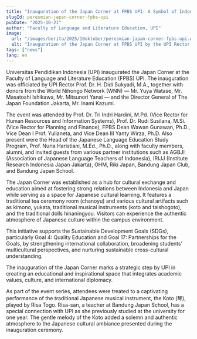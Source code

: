 ```yaml
---
title: "Inauguration of the Japan Corner at FPBS UPI: A Symbol of Indonesia–Japan Cultural Collaboration"
slugId: peresmian-japan-corner-fpbs-upi
pubDate: "2025-10-21"
author: "Faculty of Language and Literature Education, UPI"
image:
  url: "/images/berita/2025/10oktober/peresmian-japan-corner-fpbs-upi.webp"
  alt: "Inauguration of the Japan Corner at FPBS UPI by the UPI Rector with representatives from The Japan Foundation Jakarta and World Nihongo Network"
tags: ["news"]
lang: en
---
```


Universitas Pendidikan Indonesia (UPI) inaugurated the Japan Corner at the Faculty of Language and Literature Education (FPBS) UPI. The inauguration was officiated by UPI Rector Prof. Dr. H. Didi Sukyadi, M.A., together with donors from the World Nihongo Network (WNN) — Mr. Yuya Watase, Mr. Masatoshi Ishikawa, Mr. Mitsunori Yanai — and the Director General of The Japan Foundation Jakarta, Mr. Inami Kazumi.

The event was attended by Prof. Dr. Tri Indri Hardini, M.Pd. (Vice Rector for Human Resources and Information Systems), Prof. Dr. Rudi Susilana, M.Si. (Vice Rector for Planning and Finance), FPBS Dean Wawan Gunawan, Ph.D., Vice Dean I Prof. Yulianeta, and Vice Dean III Yanty Wirza, Ph.D. Also present were the Head of the Japanese Language Education Study Program, Prof. Nuria Haristiani, M.Ed., Ph.D., along with faculty members, alumni, and invited guests from various partner institutions such as AGBJI (Association of Japanese Language Teachers of Indonesia), IRIJJ (Institute Research Indonesia Japan Jakarta), OHM, Riki Japan, Bandung Japan Club, and Bandung Japan School.

The Japan Corner was established as a hub for cultural exchange and education aimed at fostering strong relations between Indonesia and Japan while serving as a space for Japanese cultural learning. It features a traditional tea ceremony room (chanoyu) and various cultural artifacts such as kimono, yukata, traditional musical instruments (koto and taishogoto), and the traditional dolls hinaningyou. Visitors can experience the authentic atmosphere of Japanese culture within the campus environment.

This initiative supports the Sustainable Development Goals (SDGs), particularly Goal 4: Quality Education and Goal 17: Partnerships for the Goals, by strengthening international collaboration, broadening students’ multicultural perspectives, and nurturing sustainable cross-cultural understanding.

The inauguration of the Japan Corner marks a strategic step by UPI in creating an educational and inspirational space that integrates academic values, culture, and international diplomacy.

As part of the event series, attendees were treated to a captivating performance of the traditional Japanese musical instrument, the Koto (琴), played by Risa Togo. Risa-san, a teacher at Bandung Japan School, has a special connection with UPI as she previously studied at the university for one year. The gentle melody of the Koto added a solemn and authentic atmosphere to the Japanese cultural ambiance presented during the inauguration ceremony.
